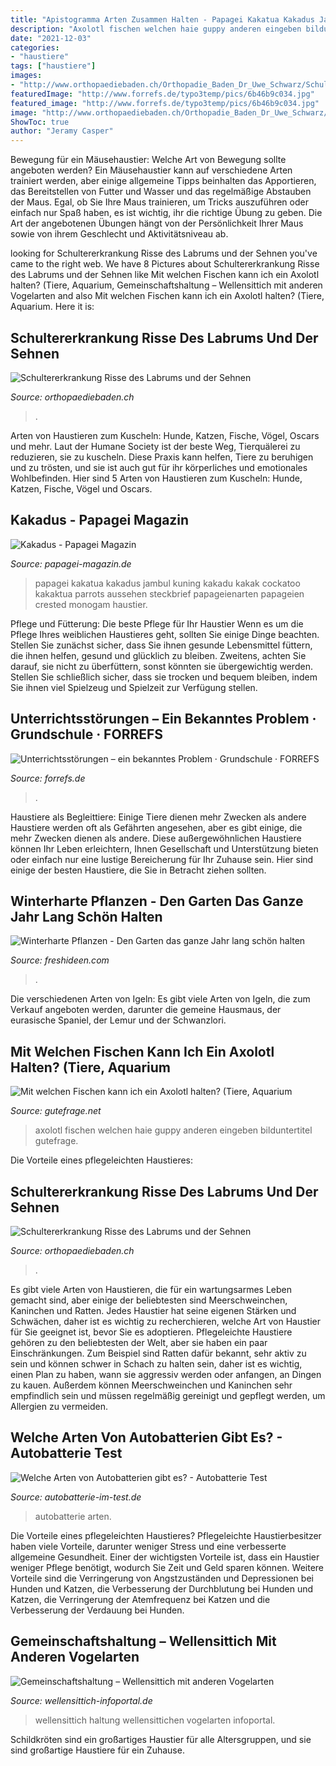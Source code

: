 ```yaml
---
title: "Apistogramma Arten Zusammen Halten - Papagei Kakatua Kakadus Jambul Kuning Kakadu Kakak Cockatoo Kakaktua Parrots Aussehen Steckbrief Papageienarten Papageien Crested Monogam Haustier"
description: "Axolotl fischen welchen haie guppy anderen eingeben bilduntertitel gutefrage"
date: "2021-12-03"
categories:
- "haustiere"
tags: ["haustiere"]
images:
- "http://www.orthopaediebaden.ch/Orthopadie_Baden_Dr_Uwe_Schwarz/Schulter_files/droppedImage_6.png"
featuredImage: "http://www.forrefs.de/typo3temp/pics/6b46b9c034.jpg"
featured_image: "http://www.forrefs.de/typo3temp/pics/6b46b9c034.jpg"
image: "http://www.orthopaediebaden.ch/Orthopadie_Baden_Dr_Uwe_Schwarz/Schulter_files/droppedImage_6.png"
ShowToc: true
author: "Jeramy Casper"
---
```



Bewegung für ein Mäusehaustier: Welche Art von Bewegung sollte angeboten werden?
Ein Mäusehaustier kann auf verschiedene Arten trainiert werden, aber einige allgemeine Tipps beinhalten das Apportieren, das Bereitstellen von Futter und Wasser und das regelmäßige Abstauben der Maus. Egal, ob Sie Ihre Maus trainieren, um Tricks auszuführen oder einfach nur Spaß haben, es ist wichtig, ihr die richtige Übung zu geben. Die Art der angebotenen Übungen hängt von der Persönlichkeit Ihrer Maus sowie von ihrem Geschlecht und Aktivitätsniveau ab.

	

		
looking for Schultererkrankung Risse des Labrums und der Sehnen you've came to the right web. We have 8 Pictures about Schultererkrankung Risse des Labrums und der Sehnen like Mit welchen Fischen kann ich ein Axolotl halten? (Tiere, Aquarium, Gemeinschaftshaltung – Wellensittich mit anderen Vogelarten and also Mit welchen Fischen kann ich ein Axolotl halten? (Tiere, Aquarium. Here it is:
		
    
## Schultererkrankung Risse Des Labrums Und Der Sehnen

<img loading=lazy src="http://www.orthopaediebaden.ch/Orthopadie_Baden_Dr_Uwe_Schwarz/Schulter_files/droppedImage_6.png" onerror="this.onerror=null;this.src='https://tse2.mm.bing.net/th?id=OIP.2u5L6dm31ePlizCeRj4HdwHaDu&amp;pid=15.1';" alt="Schultererkrankung Risse des Labrums und der Sehnen">

_Source: orthopaediebaden.ch_

>. 

	

Arten von Haustieren zum Kuscheln: Hunde, Katzen, Fische, Vögel, Oscars und mehr.
Laut der Humane Society ist der beste Weg, Tierquälerei zu reduzieren, sie zu kuscheln. Diese Praxis kann helfen, Tiere zu beruhigen und zu trösten, und sie ist auch gut für ihr körperliches und emotionales Wohlbefinden. Hier sind 5 Arten von Haustieren zum Kuscheln: Hunde, Katzen, Fische, Vögel und Oscars.

    
## Kakadus - Papagei Magazin

<img loading=lazy src="https://www.papagei-magazin.de/wp-content/uploads/2015/02/kakadus.jpg" onerror="this.onerror=null;this.src='https://tse3.mm.bing.net/th?id=OIP.EnJmP37J6m3vEPNjaKmStwHaE7&amp;pid=15.1';" alt="Kakadus - Papagei Magazin">

_Source: papagei-magazin.de_

>papagei kakatua kakadus jambul kuning kakadu kakak cockatoo kakaktua parrots aussehen steckbrief papageienarten papageien crested monogam haustier. 

	

Pflege und Fütterung: Die beste Pflege für Ihr Haustier
Wenn es um die Pflege Ihres weiblichen Haustieres geht, sollten Sie einige Dinge beachten. Stellen Sie zunächst sicher, dass Sie ihnen gesunde Lebensmittel füttern, die ihnen helfen, gesund und glücklich zu bleiben. Zweitens, achten Sie darauf, sie nicht zu überfüttern, sonst könnten sie übergewichtig werden. Stellen Sie schließlich sicher, dass sie trocken und bequem bleiben, indem Sie ihnen viel Spielzeug und Spielzeit zur Verfügung stellen.

    
## Unterrichtsstörungen – Ein Bekanntes Problem · Grundschule · FORREFS

<img loading=lazy src="http://www.forrefs.de/typo3temp/pics/6b46b9c034.jpg" onerror="this.onerror=null;this.src='https://tse3.mm.bing.net/th?id=OIP.80gK_Txx0upwSs5hK1-qUwHaH5&amp;pid=15.1';" alt="Unterrichtsstörungen – ein bekanntes Problem · Grundschule · FORREFS">

_Source: forrefs.de_

>. 

	

Haustiere als Begleittiere: Einige Tiere dienen mehr Zwecken als andere
Haustiere werden oft als Gefährten angesehen, aber es gibt einige, die mehr Zwecken dienen als andere. Diese außergewöhnlichen Haustiere können Ihr Leben erleichtern, Ihnen Gesellschaft und Unterstützung bieten oder einfach nur eine lustige Bereicherung für Ihr Zuhause sein. Hier sind einige der besten Haustiere, die Sie in Betracht ziehen sollten.

    
## Winterharte Pflanzen - Den Garten Das Ganze Jahr Lang Schön Halten

<img loading=lazy src="http://freshideen.com/wp-content/uploads/2015/07/winterharte-pflanzen-garten-gestalten-Acer-palmatum.jpg" onerror="this.onerror=null;this.src='https://tse3.mm.bing.net/th?id=OIP.CrhYkeTdxwgzkLV1GmFR9wHaE7&amp;pid=15.1';" alt="Winterharte Pflanzen - Den Garten das ganze Jahr lang schön halten">

_Source: freshideen.com_

>. 

	

Die verschiedenen Arten von Igeln: Es gibt viele Arten von Igeln, die zum Verkauf angeboten werden, darunter die gemeine Hausmaus, der eurasische Spaniel, der Lemur und der Schwanzlori.

    
## Mit Welchen Fischen Kann Ich Ein Axolotl Halten? (Tiere, Aquarium

<img loading=lazy src="https://images.gutefrage.net/media/fragen/bilder/mit-welchen-fischen-kann-ich-ein-axolotl-halten/0_original.jpg?v=1228512965000" onerror="this.onerror=null;this.src='https://tse2.mm.bing.net/th?id=OIP.P7V9fPjWE2k0CxPphc-0lwHaF7&amp;pid=15.1';" alt="Mit welchen Fischen kann ich ein Axolotl halten? (Tiere, Aquarium">

_Source: gutefrage.net_

>axolotl fischen welchen haie guppy anderen eingeben bilduntertitel gutefrage. 

	

Die Vorteile eines pflegeleichten Haustieres:

    
## Schultererkrankung Risse Des Labrums Und Der Sehnen

<img loading=lazy src="http://www.orthopaediebaden.ch/Orthopadie_Baden_Dr_Uwe_Schwarz/Schulter_ASK_files/5374696C6C5F3030392E6A7067.jpg" onerror="this.onerror=null;this.src='https://tse4.mm.bing.net/th?id=OIP.wAWkYqNuxQTLUhv_HK3H8QHaEJ&amp;pid=15.1';" alt="Schultererkrankung Risse des Labrums und der Sehnen">

_Source: orthopaediebaden.ch_

>. 

	

Es gibt viele Arten von Haustieren, die für ein wartungsarmes Leben gemacht sind, aber einige der beliebtesten sind Meerschweinchen, Kaninchen und Ratten. Jedes Haustier hat seine eigenen Stärken und Schwächen, daher ist es wichtig zu recherchieren, welche Art von Haustier für Sie geeignet ist, bevor Sie es adoptieren.
Pflegeleichte Haustiere gehören zu den beliebtesten der Welt, aber sie haben ein paar Einschränkungen. Zum Beispiel sind Ratten dafür bekannt, sehr aktiv zu sein und können schwer in Schach zu halten sein, daher ist es wichtig, einen Plan zu haben, wann sie aggressiv werden oder anfangen, an Dingen zu kauen. Außerdem können Meerschweinchen und Kaninchen sehr empfindlich sein und müssen regelmäßig gereinigt und gepflegt werden, um Allergien zu vermeiden.

    
## Welche Arten Von Autobatterien Gibt Es? - Autobatterie Test

<img loading=lazy src="https://autobatterie-im-test.de/wp-content/uploads/2015/08/Autobatterie-Arten.jpg" onerror="this.onerror=null;this.src='https://tse3.mm.bing.net/th?id=OIP.b742duJoKR3EgLihSuKfVAHaE9&amp;pid=15.1';" alt="Welche Arten von Autobatterien gibt es? - Autobatterie Test">

_Source: autobatterie-im-test.de_

>autobatterie arten. 

	

Die Vorteile eines pflegeleichten Haustieres?
Pflegeleichte Haustierbesitzer haben viele Vorteile, darunter weniger Stress und eine verbesserte allgemeine Gesundheit. Einer der wichtigsten Vorteile ist, dass ein Haustier weniger Pflege benötigt, wodurch Sie Zeit und Geld sparen können. Weitere Vorteile sind die Verringerung von Angstzuständen und Depressionen bei Hunden und Katzen, die Verbesserung der Durchblutung bei Hunden und Katzen, die Verringerung der Atemfrequenz bei Katzen und die Verbesserung der Verdauung bei Hunden.

    
## Gemeinschaftshaltung – Wellensittich Mit Anderen Vogelarten

<img loading=lazy src="http://www.wellensittich-infoportal.de/wp-content/uploads/2015/02/Schoensittich.jpg" onerror="this.onerror=null;this.src='https://tse4.mm.bing.net/th?id=OIP.5Prn9-ituZ3WruDWGllpCAHaE8&amp;pid=15.1';" alt="Gemeinschaftshaltung – Wellensittich mit anderen Vogelarten">

_Source: wellensittich-infoportal.de_

>wellensittich haltung wellensittichen vogelarten infoportal. 

	

Schildkröten sind ein großartiges Haustier für alle Altersgruppen, und sie sind großartige Haustiere für ein Zuhause.

